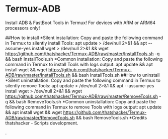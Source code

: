 # Termux-ADB


Install ADB & FastBoot Tools in Termux!
For devices with ARM or ARM64 processors only!

##How to install
*Silent installation:
Copy and paste the following command in Termux to silently install Tools:
apt update > /dev/null 2>&1 && apt --assume-yes install wget > /dev/null 2>&1 && wget https://github.com/thatshacker/Termux-ADB/raw/master/InstallTools.sh -q && bash InstallTools.sh
*Common installation:
Copy and paste the following command in Termux to install Tools with logs output:
apt update && apt install wget && wget https://github.com/thatshacker/Termux-ADB/raw/master/InstallTools.sh && bash InstallTools.sh
##How to uninstall
*Silent uninstallation:
Copy and paste the following command in Termux to silently remove Tools:
apt update > /dev/null 2>&1 && apt --assume-yes install wget > /dev/null 2>&1 && wget https://github.com/thatshacker/Termux-ADB/raw/master/RemoveTools.sh -q && bash RemoveTools.sh
*Common uninstallation:
Copy and paste the following command in Termux to remove Tools with logs output:
apt update && apt install wget && wget https://github.com/thatshacker/Termux-ADB/raw/master/RemoveTools.sh && bash RemoveTools.sh
*Credits
thatshacker - Scripts development.

.
